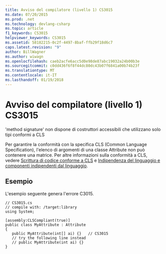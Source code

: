 ```yaml
---
title: Avviso del compilatore (livello 1) CS3015
ms.date: 07/20/2015
ms.prod: .net
ms.technology: devlang-csharp
ms.topic: article
f1_keywords: CS3015
helpviewer_keywords: CS3015
ms.assetid: 58182215-0c2f-4497-8baf-ffb29f18d6c7
caps.latest.revision: "9"
author: BillWagner
ms.author: wiwagn
ms.openlocfilehash: caeb2acfe6acc5d0e98de87abc19032a24b00b3e
ms.sourcegitcommit: c0dd436f6f8f44dc80dc43b07f6841a00b74b23f
ms.translationtype: MT
ms.contentlocale: it-IT
ms.lasthandoff: 01/19/2018
---
```

# <a name="compiler-warning-level-1-cs3015"></a>Avviso del compilatore (livello 1) CS3015
'method signature' non dispone di costruttori accessibili che utilizzano solo tipi conformi a CLS  
  
 Per garantire la conformità con la specifica CLS (Common Language Specification), l'elenco di argomenti di una classe Attribute non può contenere una matrice. Per altre informazioni sulla conformità a CLS, vedere [Scrittura di codice conforme a CLS](http://msdn.microsoft.com/library/4c705105-69a2-4e5e-b24e-0633bc32c7f3) e [Indipendenza del linguaggio e componenti indipendenti dal linguaggio](../../../docs/standard/language-independence-and-language-independent-components.md).  
  
## <a name="example"></a>Esempio  
 L'esempio seguente genera l'errore C3015.  
  
```  
// CS3015.cs  
// compile with: /target:library  
using System;  
  
[assembly:CLSCompliant(true)]  
public class MyAttribute : Attribute  
{  
   public MyAttribute(int[] ai) {}   // CS3015  
   // try the following line instead  
   // public MyAttribute(int ai) {}  
}  
```
